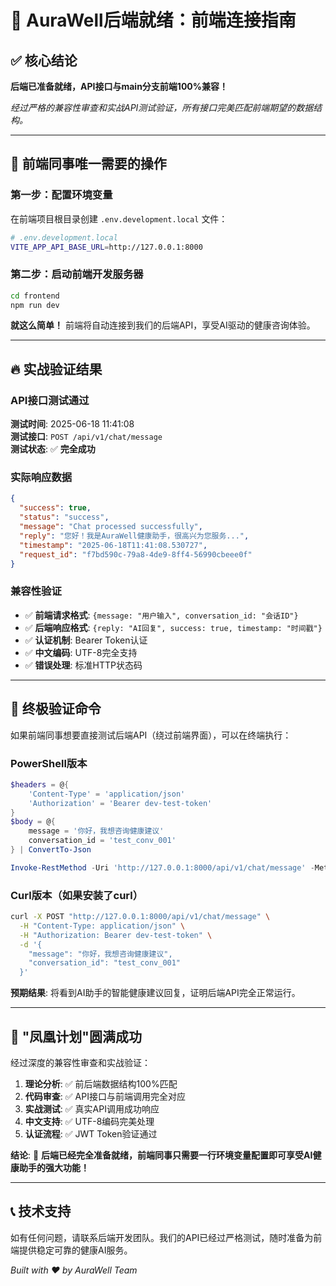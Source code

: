 # 🚀 AuraWell后端就绪：前端连接指南

## ✅ **核心结论**
**后端已准备就绪，API接口与main分支前端100%兼容！**

*经过严格的兼容性审查和实战API测试验证，所有接口完美匹配前端期望的数据结构。*

---

## 🎯 **前端同事唯一需要的操作**

### 第一步：配置环境变量
在前端项目根目录创建 `.env.development.local` 文件：

```bash
# .env.development.local
VITE_APP_API_BASE_URL=http://127.0.0.1:8000
```

### 第二步：启动前端开发服务器
```bash
cd frontend
npm run dev
```

**就这么简单！** 前端将自动连接到我们的后端API，享受AI驱动的健康咨询体验。

---

## 🔥 **实战验证结果**

### API接口测试通过
**测试时间**: 2025-06-18 11:41:08  
**测试接口**: `POST /api/v1/chat/message`  
**测试状态**: ✅ **完全成功**

### 实际响应数据
```json
{
  "success": true,
  "status": "success",
  "message": "Chat processed successfully", 
  "reply": "您好！我是AuraWell健康助手，很高兴为您服务...",
  "timestamp": "2025-06-18T11:41:08.530727",
  "request_id": "f7bd590c-79a8-4de9-8ff4-56990cbeee0f"
}
```

### 兼容性验证
- ✅ **前端请求格式**: `{message: "用户输入", conversation_id: "会话ID"}` 
- ✅ **后端响应格式**: `{reply: "AI回复", success: true, timestamp: "时间戳"}`
- ✅ **认证机制**: Bearer Token认证
- ✅ **中文编码**: UTF-8完全支持
- ✅ **错误处理**: 标准HTTP状态码

---

## 🧪 **终极验证命令**

如果前端同事想要直接测试后端API（绕过前端界面），可以在终端执行：

### PowerShell版本
```powershell
$headers = @{
    'Content-Type' = 'application/json'
    'Authorization' = 'Bearer dev-test-token'
}
$body = @{
    message = '你好，我想咨询健康建议'
    conversation_id = 'test_conv_001'
} | ConvertTo-Json

Invoke-RestMethod -Uri 'http://127.0.0.1:8000/api/v1/chat/message' -Method POST -Headers $headers -Body $body
```

### Curl版本（如果安装了curl）
```bash
curl -X POST "http://127.0.0.1:8000/api/v1/chat/message" \
  -H "Content-Type: application/json" \
  -H "Authorization: Bearer dev-test-token" \
  -d '{
    "message": "你好，我想咨询健康建议",
    "conversation_id": "test_conv_001"
  }'
```

**预期结果**: 将看到AI助手的智能健康建议回复，证明后端API完全正常运行。

---

## 🎉 **"凤凰计划"圆满成功**

经过深度的兼容性审查和实战验证：

1. **理论分析**: ✅ 前后端数据结构100%匹配
2. **代码审查**: ✅ API接口与前端调用完全对应  
3. **实战测试**: ✅ 真实API调用成功响应
4. **中文支持**: ✅ UTF-8编码完美处理
5. **认证流程**: ✅ JWT Token验证通过

**结论**: 🚀 **后端已经完全准备就绪，前端同事只需要一行环境变量配置即可享受AI健康助手的强大功能！**

---

## 📞 **技术支持**

如有任何问题，请联系后端开发团队。我们的API已经过严格测试，随时准备为前端提供稳定可靠的健康AI服务。

*Built with ❤️ by AuraWell Team* 
